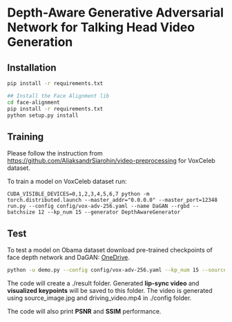 # Depth-Aware Generative Adversarial Network for Talking Head Video Generation

## Installation
```bash
pip install -r requirements.txt

## Install the Face Alignment lib
cd face-alignment
pip install -r requirements.txt
python setup.py install
```


## Training
Please follow the instruction from https://github.com/AliaksandrSiarohin/video-preprocessing for VoxCeleb dataset.

To train a model on VoxCeleb dataset run:
```
CUDA_VISIBLE_DEVICES=0,1,2,3,4,5,6,7 python -m torch.distributed.launch --master_addr="0.0.0.0" --master_port=12348 run.py --config config/vox-adv-256.yaml --name DaGAN --rgbd --batchsize 12 --kp_num 15 --generator DepthAwareGenerator
```

## Test
To test a model on Obama dataset download pre-trained checkpoints of face depth network and DaGAN: [OneDrive](https://hkustconnect-my.sharepoint.com/:f:/g/personal/fhongac_connect_ust_hk/EjfeXuzwo3JMn7s0oOPN_q0B81P5Wgu_kbYJAh7uSAKS2w?e=KaQcPk).
```bash
python -u demo.py --config config/vox-adv-256.yaml --kp_num 15 --source_image config/source_image.jpg --driving_video config/driving_video.mp4 --relative --adapt_scale --generator DepthAwareGenerator
```

The code will create a ./result folder. Generated **lip-sync video** and **visualized keypoints** will be saved to this folder. The video is generated using source_image.jpg and driving_video.mp4 in ./config folder.

The code will also print **PSNR** and **SSIM** performance.
